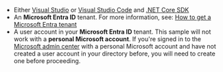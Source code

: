* Either [Visual Studio](https://visualstudio.microsoft.com/downloads/) or [Visual Studio Code](https://code.visualstudio.com/download) and [.NET Core SDK](https://www.microsoft.com/net/learn/get-started)
* An **Microsoft Entra ID** tenant. For more information, see: [How to get a Microsoft Entra tenant](https://docs.microsoft.com/azure/active-directory/develop/test-setup-environment#get-a-test-tenant)
* A user account in your **Microsoft Entra ID** tenant. This sample will not work with a **personal Microsoft account**.  If you're signed in to the [Microsoft admin center](https://portal.azure.com) with a personal Microsoft account and have not created a user account in your directory before, you will need to create one before proceeding.
